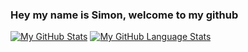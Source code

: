 ### Hey my name is Simon, welcome to my github

<!--
**slaxeea/slaxeea** is a ✨ _special_ ✨ repository because its `README.md` (this file) appears on your GitHub profile.

Here are some ideas to get you started:

- 🔭 I’m currently working on ...
- 🌱 I’m currently learning ...
- 👯 I’m looking to collaborate on ...
- 🤔 I’m looking for help with ...
- 💬 Ask me about ...
- 📫 How to reach me: ...
- 😄 Pronouns: ...
- ⚡ Fun fact: ...
-->

[![My GitHub Stats](https://github-readme-stats.vercel.app/api/?username=slaxeea&count_private=true&theme=tokyonight&showicons=true)]()
[![My GitHub Language Stats](https://github-readme-stats.vercel.app/api/top-langs/?username=slaxeea&langs_count=5&theme=tokyonight)]()

